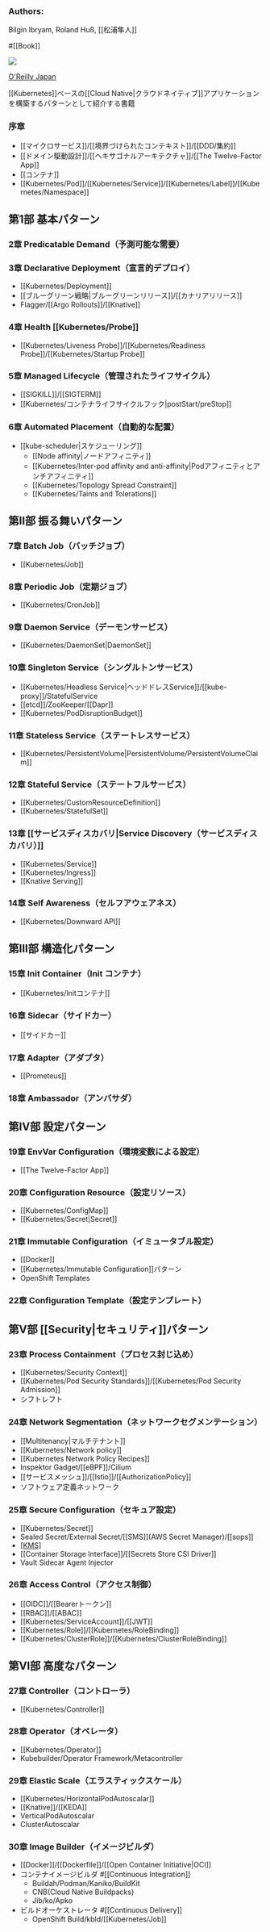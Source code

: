 ### Authors:
Bilgin Ibryam, Roland Huß, [[松浦隼人]]

#[[Book]] 

![](https://www.oreilly.co.jp/books/images/picture_large978-4-8144-0088-1.jpeg)

[O'Reilly Japan](https://www.oreilly.co.jp/books/9784814400881/)

[[Kubernetes]]ベースの[[Cloud Native|クラウドネイティブ]]アプリケーションを構築するパターンとして紹介する書籍

### 序章
- [[マイクロサービス]]/[[境界づけられたコンテキスト]]/[[DDD/集約]]
- [[ドメイン駆動設計]]/[[ヘキサゴナルアーキテクチャ]]/[[The Twelve-Factor App]]
- [[コンテナ]]
- [[Kubernetes/Pod]]/[[Kubernetes/Service]]/[[Kubernetes/Label]]/[[Kubernetes/Namespace]]
## 第1部 基本パターン
### 2章 Predicatable Demand（予測可能な需要）
### 3章 Declarative Deployment（宣言的デプロイ）
- [[Kubernetes/Deployment]]
- [[ブルーグリーン戦略|ブルーグリーンリリース]]/[[カナリアリリース]]
- Flagger/[[Argo Rollouts]]/[[Knative]]
### 4章 Health [[Kubernetes/Probe]]
- [[Kubernetes/Liveness Probe]]/[[Kubernetes/Readiness Probe]]/[[Kubernetes/Startup Probe]]
### 5章 Managed Lifecycle（管理されたライフサイクル）
- [[SIGKILL]]/[[SIGTERM]]
- [[Kubernetes/コンテナライフサイクルフック|postStart/preStop]]
### 6章 Automated Placement（自動的な配置）
- [[kube-scheduler|スケジューリング]]
  - [[Node affinity|ノードアフィニティ]]
  - [[Kubernetes/Inter-pod affinity and anti-affinity|Podアフィニティとアンチアフィニティ]]
  - [[Kubernetes/Topology Spread Constraint]]
  - [[Kubernetes/Taints and Tolerations]]
## 第II部 振る舞いパターン
### 7章 Batch Job（バッチジョブ）
- [[Kubernetes/Job]]
### 8章 Periodic Job（定期ジョブ）
- [[Kubernetes/CronJob]]
### 9章 Daemon Service（デーモンサービス）
- [[Kubernetes/DaemonSet|DaemonSet]]
### 10章 Singleton Service（シングルトンサービス）
- [[Kubernetes/Headless Service|ヘッドドレスService]]/[[kube-proxy]]/StatefulService
- [[etcd]]/ZooKeeper/[[Dapr]]
- [[Kubernetes/PodDisruptionBudget]]
### 11章 Stateless Service（ステートレスサービス）
- [[Kubernetes/PersistentVolume|PersistentVolume/PersistentVolumeClaim]]
### 12章 Stateful Service（ステートフルサービス）
- [[Kubernetes/CustomResourceDefinition]]
- [[Kubernetes/StatefulSet]]
### 13章 [[サービスディスカバリ|Service Discovery（サービスディスカバリ）]]
- [[Kubernetes/Service]]
- [[Kubernetes/Ingress]]
- [[Knative Serving]]
### 14章 Self Awareness（セルフアウェアネス）
- [[Kubernetes/Downward API]]
## 第III部 構造化パターン
### 15章 Init Container（Init コンテナ）
- [[Kubernetes/Initコンテナ]]
### 16章 Sidecar（サイドカー）
- [[サイドカー]]
### 17章 Adapter（アダプタ）
- [[Prometeus]]
### 18章 Ambassador（アンバサダ）
## 第IV部 設定パターン
### 19章 EnvVar Configuration（環境変数による設定）
- [[The Twelve-Factor App]]
### 20章 Configuration Resource（設定リソース）
- [[Kubernetes/ConfigMap]]
- [[Kubernetes/Secret|Secret]]
### 21章 Immutable Configuration（イミュータブル設定）
- [[Docker]]
- [[Kubernetes/Immutable Configuration]]パターン
- OpenShift Templates
### 22章 Configuration Template（設定テンプレート）
## 第V部 [[Security|セキュリティ]]パターン
### 23章 Process Containment（プロセス封じ込め）
- [[Kubernetes/Security Context]]
- [[Kubernetes/Pod Security Standards]]/[[Kubernetes/Pod Security Admission]]
- シフトレフト
### 24章 Network Segmentation（ネットワークセグメンテーション）
- [[Multitenancy|マルチテナント]]
- [[Kubernetes/Network policy]]
- [[Kubernetes Network Policy Recipes]]
- Inspektor Gadget/[[eBPF]]/Cilium
- [[サービスメッシュ]]/[[Istio]]/[[AuthorizationPolicy]]
- ソフトウェア定義ネットワーク
### 25章 Secure Configuration（セキュア設定）
- [[Kubernetes/Secret]]
- Sealed Secret/External Secret/[[SMS]](AWS Secret Manager)/[[sops]]
- [[KMS]]([[Amazon/KMS]])
- [[Container Storage Interface]]/[[Secrets Store CSI Driver]]
- Vault Sidecar Agent Injector
### 26章 Access Control（アクセス制御）
- [[OIDC]]/[[Bearerトークン]]
- [[RBAC]]/[[ABAC]]
- [[Kubernetes/ServiceAccount]]/[[JWT]]
- [[Kubernetes/Role]]/[[Kubernetes/RoleBinding]]
- [[Kubernetes/ClusterRole]]/[[Kubernetes/ClusterRoleBinding]]
## 第VI部 高度なパターン
### 27章 Controller（コントローラ）
- [[Kubernetes/Controller]]
### 28章 Operator（オペレータ）
- [[Kubernetes/Operator]]
- Kubebuilder/Operator Framework/Metacontroller
### 29章 Elastic Scale（エラスティックスケール）
- [[Kubernetes/HorizontalPodAutoscalar]]
- [[Knative]]/[[KEDA]]
- VerticalPodAutoscalar
- ClusterAutoscalar
### 30章 Image Builder（イメージビルダ）
- [[Docker]]/[[Dockerfile]]/[[Open Container Initiative|OCI]]
- コンテナイメージビルダ #[[Continuous Integration]]
  - Buildah/Podman/Kaniko/BuildKit
  - CNB(Cloud Native Buildpacks)
  - Jib/ko/Apko
- ビルドオーケストレータ #[[Continuous Delivery]]
  - OpenShift Build/kbld/[[Kubernetes/Job]]